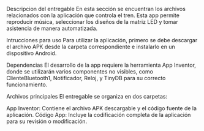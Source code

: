 Descripcion del entregable
En esta sección se encuentran los archivos relacionados con la aplicación que controla el tren. Esta app permite reproducir música, seleccionar los diseños de la matriz LED y tomar asistencia de manera automatizada.

Intrucciones para uso
Para utilizar la aplicación, primero se debe descargar el archivo APK desde la carpeta correspondiente e instalarlo en un dispositivo Android.

Dependencias
El desarrollo de la app requiere la herramienta App Inventor, donde se utilizarán varios componentes no visibles, como ClienteBluetooth1, Notificador, Reloj, y TinyDB para su correcto funcionamiento.

Archivos principales
El entregable se organiza en dos carpetas:

App Inventor: Contiene el archivo APK descargable y el código fuente de la aplicación.
Código App: Incluye la codificación completa de la aplicación para su revisión o modificación.

